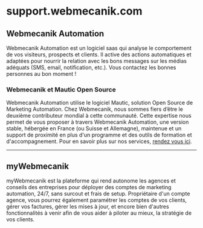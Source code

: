 support.webmecanik.com
=======
## Webmecanik Automation ##

Webmecanik Automation est un logiciel saas qui analyse le comportement de vos visiteurs, prospects et clients. Il active des actions automatiques et adaptées pour nourrir la relation avec les bons messages sur les médias adéquats (SMS, email, notification, etc.).
Vous contactez les bonnes personnes au bon moment !

### Webmecanik et Mautic Open Source ###
Webmecanik Automation utilise le logiciel Mautic, solution Open Source de Marketing Automation.
Chez Webmecanik, nous sommes fiers d’être le deuxième contributeur mondial à cette communauté. Cette expertise nous permet de vous proposer à travers Webmecanik Automation, une version stable, hébergée en France (ou Suisse et Allemagne), maintenue et un support de proximité en plus d'un programme et des outils de formation et d'accompagnement.
Pour en savoir plus sur nos services, [rendez vous ici](http://www.webmecanik.com/fr/services/).

---

## myWebmecanik ##

myWebmecanik est la plateforme qui rend autonome les agences et conseils des entreprises pour déployer des comptes de marketing automation, 24/7, sans surcout et frais de setup.
Propriétaire d'un compte agence, vous pourrez également paramétrer les comptes de vos clients, gérer vos factures, gérer les mises à jour, et encore bien d'autres fonctionnalités à venir afin de vous aider à piloter au mieux, la stratégie de vos clients.
